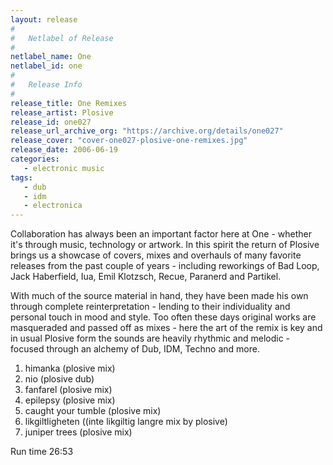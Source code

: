 ```yaml
---
layout: release
#
#   Netlabel of Release
#
netlabel_name: One
netlabel_id: one
#
#   Release Info
#
release_title: One Remixes
release_artist: Plosive
release_id: one027
release_url_archive_org: "https://archive.org/details/one027"
release_cover: "cover-one027-plosive-one-remixes.jpg"
release_date: 2006-06-19
categories:
   - electronic music
tags:
   - dub
   - idm
   - electronica
---
```

Collaboration has always been an important factor here at One - whether it's through music, technology or artwork. In this spirit the return of Plosive brings us a showcase of covers, mixes and overhauls of many favorite releases from the past couple of years - including reworkings of Bad Loop, Jack Haberfield, Iua, Emil Klotzsch, Recue, Paranerd and Partikel.

With much of the source material in hand, they have been made his own through complete reinterpretation - lending to their individuality and personal touch in mood and style. Too often these days original works are masqueraded and passed off as mixes - here the art of the remix is key and in usual Plosive form the sounds are heavily rhythmic and melodic - focused through an alchemy of Dub, IDM, Techno and more.

1. himanka (plosive mix)
2. nio (plosive dub)
3. fanfarel (plosive mix)
4. epilepsy (plosive mix)
5. caught your tumble (plosive mix)
6. likgiltligheten ((inte likgiltig langre mix by plosive)
7. juniper trees (plosive mix)

Run time 26:53